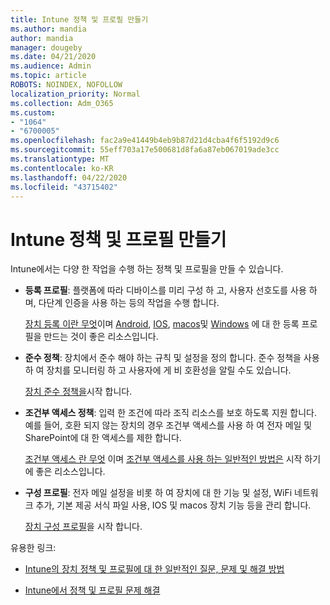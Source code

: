 ```yaml
---
title: Intune 정책 및 프로필 만들기
ms.author: mandia
author: mandia
manager: dougeby
ms.date: 04/21/2020
ms.audience: Admin
ms.topic: article
ROBOTS: NOINDEX, NOFOLLOW
localization_priority: Normal
ms.collection: Adm_O365
ms.custom:
- "1064"
- "6700005"
ms.openlocfilehash: fac2a9e41449b4eb9b87d21d4cba4f6f5192d9c6
ms.sourcegitcommit: 55eff703a17e500681d8fa6a87eb067019ade3cc
ms.translationtype: MT
ms.contentlocale: ko-KR
ms.lasthandoff: 04/22/2020
ms.locfileid: "43715402"
---
```

# <a name="creating-intune-policy-and-profiles"></a>Intune 정책 및 프로필 만들기

Intune에서는 다양 한 작업을 수행 하는 정책 및 프로필을 만들 수 있습니다.

- **등록 프로필**: 플랫폼에 따라 디바이스를 미리 구성 하 고, 사용자 선호도를 사용 하며, 다단계 인증을 사용 하는 등의 작업을 수행 합니다.

  [장치 등록 이란 무엇](https://docs.microsoft.com/intune/device-enrollment)이며 [Android](https://docs.microsoft.com/intune/android-enroll), [IOS](https://docs.microsoft.com/intune/ios-enroll), [macos](https://docs.microsoft.com/intune/macos-enroll)및 [Windows](https://docs.microsoft.com/intune/windows-enrollment-methods) 에 대 한 등록 프로필을 만드는 것이 좋은 리소스입니다.

- **준수 정책**: 장치에서 준수 해야 하는 규칙 및 설정을 정의 합니다. 준수 정책을 사용 하 여 장치를 모니터링 하 고 사용자에 게 비 호환성을 알릴 수도 있습니다.

  [장치 준수 정책을](https://docs.microsoft.com/intune/device-compliance-get-started)시작 합니다.
- **조건부 액세스 정책**: 입력 한 조건에 따라 조직 리소스를 보호 하도록 지원 합니다. 예를 들어, 호환 되지 않는 장치의 경우 조건부 액세스를 사용 하 여 전자 메일 및 SharePoint에 대 한 액세스를 제한 합니다.

  [조건부 액세스 란 무엇](https://docs.microsoft.com/intune/conditional-access) 이며 [조건부 액세스를 사용 하는 일반적인 방법은](https://docs.microsoft.com/intune/conditional-access-intune-common-ways-use) 시작 하기에 좋은 리소스입니다.

- **구성 프로필**: 전자 메일 설정을 비롯 하 여 장치에 대 한 기능 및 설정, WiFi 네트워크 추가, 기본 제공 서식 파일 사용, IOS 및 macos 장치 기능 등을 관리 합니다.

  [장치 구성 프로필](https://docs.microsoft.com/intune/device-profiles)을 시작 합니다.

유용한 링크:

- [Intune의 장치 정책 및 프로필에 대 한 일반적인 질문, 문제 및 해결 방법](https://docs.microsoft.com/intune/device-profile-troubleshoot)

- [Intune에서 정책 및 프로필 문제 해결](https://docs.microsoft.com/intune/troubleshoot-policies-in-microsoft-intune)
